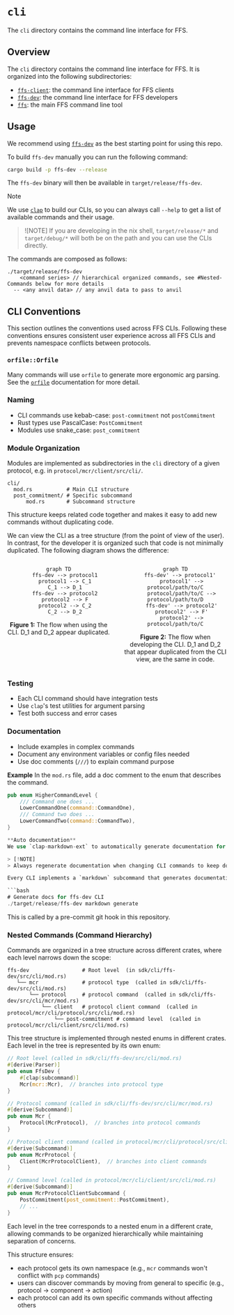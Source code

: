 # `cli`

The `cli` directory contains the command line interface for FFS.

## Overview

The `cli` directory contains the command line interface for FFS. It is organized into the following subdirectories:

- [`ffs-client`](./ffs-client/README.md): the command line interface for FFS clients
- [`ffs-dev`](./ffs-dev/README.md): the command line interface for FFS developers
- [`ffs`](./ffs/README.md): the main FFS command line tool

## Usage

We recommend using [`ffs-dev`](sdk/cli/ffs-dev/README.md) as the best starting point for using this repo.

To build `ffs-dev` manually you can run the following command:

```bash
cargo build -p ffs-dev --release
```

The `ffs-dev` binary will then be available in `target/release/ffs-dev`. 

> [!NOTE]
> We use [`clap`](https://docs.rs/clap/latest/clap/) to build our CLIs, so you can always call `--help` to get a list of available commands and their usage.

> ![NOTE]
> If you are developing in the nix shell, `target/release/*` and `target/debug/*` will both be on the path and you can use the CLIs directly. 

The commands are composed as follows:

```
./target/release/ffs-dev 
    <command series> // hierarchical organized commands, see #Nested-Commands below for more details
  -- <any anvil data> // any anvil data to pass to anvil
```

## CLI Conventions

This section outlines the conventions used across FFS CLIs. Following these conventions ensures consistent user experience across all FFS CLIs and prevents namespace conflicts between protocols.

### `orfile::Orfile`

Many commands will use `orfile` to generate more ergonomic arg parsing. See the [`orfile`](https://github.com/movementlabsxyz/orfile) documentation for more detail. 

### Naming

- CLI commands use kebab-case: `post-commitment` not `postCommitment`
- Rust types use PascalCase: `PostCommitment`
- Modules use snake_case: `post_commitment`

### Module Organization

Modules are implemented as subdirectories in the `cli` directory of a given protocol, e.g. in `protocol/mcr/client/src/cli/`.

```
cli/
  mod.rs           # Main CLI structure
  post_commitment/ # Specific subcommand
      mod.rs       # Subcommand structure
```

This structure keeps related code together and makes it easy to add new commands without duplicating code.

We can view the CLI as a tree structure (from the point of view of the user). In contrast, for the developer it is organized such that code is not minimally duplicated. The following diagram shows the difference:

<div style="display: flex; gap: 2rem; align-items: flex-start;">

<div style="flex: 1; text-align: center;">
    
```mermaid
graph TD
    ffs-dev --> protocol1
    protocol1 --> C_1
    C_1 --> D_1
    ffs-dev --> protocol2
    protocol2 --> F
    protocol2 --> C_2
    C_2 --> D_2
```

<p><strong>Figure 1:</strong> The flow when using the CLI.  D_1 and D_2 appear duplicated.</p>
</div>

<div style="flex: 1; text-align: center;">
    
```mermaid
graph TD
    ffs-dev' --> protocol1' 
    protocol1' --> protocol/path/to/C
    protocol/path/to/C --> protocol/path/to/D
    ffs-dev' --> protocol2'
    protocol2' --> F'
    protocol2' --> protocol/path/to/C
```

<p><strong>Figure 2:</strong> The flow when developing the CLI.  D_1 and D_2 that appear duplicated from the CLI view, are the same in code.</p>
</div>

</div>

### Testing

- Each CLI command should have integration tests
- Use `clap`'s test utilities for argument parsing
- Test both success and error cases

### Documentation

- Include examples in complex commands
- Document any environment variables or config files needed
- Use doc comments (`///`) to explain command purpose

**Example**
In the `mod.rs` file, add a doc comment to the enum that describes the command.

```rust
pub enum HigherCommandLevel {
    /// Command one does ...
    LowerCommandOne(command::CommandOne),
    /// Command two does ...
    LowerCommandTwo(command::CommandTwo),
}

**Auto documentation**
We use `clap-markdown-ext` to automatically generate documentation for all CLI commands. This ensures documentation stays in sync with the actual implementation.

> [!NOTE]
> Always regenerate documentation when changing CLI commands to keep docs in sync with code.

Every CLI implements a `markdown` subcommand that generates documentation:

```bash
# Generate docs for ffs-dev CLI
./target/release/ffs-dev markdown generate
```

This is called by a pre-commit git hook in this repository. 

### Nested Commands (Command Hierarchy)

Commands are organized in a tree structure across different crates, where each level narrows down the scope:

```
ffs-dev                 # Root level  (in sdk/cli/ffs-dev/src/cli/mod.rs)
   └── mcr              # protocol type  (called in sdk/cli/ffs-dev/src/cli/mod.rs)
       └── protocol     # protocol command  (called in sdk/cli/ffs-dev/src/cli/mcr/mod.rs)
           └── client   # protocol client command  (called in protocol/mcr/cli/protocol/src/cli/mod.rs)
               └── post-commitment # command level  (called in protocol/mcr/cli/client/src/cli/mod.rs)
```

This tree structure is implemented through nested enums in different crates. Each level in the tree is represented by its own enum:

```rust
// Root level (called in sdk/cli/ffs-dev/src/cli/mod.rs)
#[derive(Parser)]
pub enum FfsDev {
    #[clap(subcommand)]
    Mcr(mcr::Mcr),  // branches into protocol type
}

// Protocol command (called in sdk/cli/ffs-dev/src/cli/mcr/mod.rs)
#[derive(Subcommand)]
pub enum Mcr {
    Protocol(McrProtocol),  // branches into protocol commands
}

// Protocol client command (called in protocol/mcr/cli/protocol/src/cli/mod.rs)
#[derive(Subcommand)]
pub enum McrProtocol {
    Client(McrProtocolClient),  // branches into client commands
}

// Command level (called in protocol/mcr/cli/client/src/cli/mod.rs)
#[derive(Subcommand)]
pub enum McrProtocolClientSubcommand {
    PostCommitment(post_commitment::PostCommitment),
    // ...
}
```

Each level in the tree corresponds to a nested enum in a different crate, allowing commands to be organized hierarchically while maintaining separation of concerns.

This structure ensures:

- each protocol gets its own namespace (e.g., `mcr` commands won't conflict with `pcp` commands)
- users can discover commands by moving from general to specific (e.g., protocol → component → action)
- each protocol can add its own specific commands without affecting others
